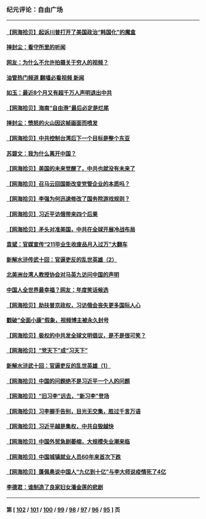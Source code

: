 ### 纪元评论：自由广场
---
#### [【网海拾贝】起诉川普打开了美国政治“韩国化”的魔盒](../../pages/nsc993/n13965044.md?04060330) 
#### [掸封尘：看守所里的听闻](../../pages/nsc993/n13965394.md?04060330) 
#### [网友：为什么不允许拍摄关于穷人的视频？](../../pages/nsc993/n13965029.md?04060330) 
#### [油管热门频道 翻墙必看视频 新闻](ok?04060330)
#### [如玉：最近8个月又有超千万人声明退出中共](../../pages/nsc993/n13964356.md?04060330) 
#### [【网海拾贝】海南“自由港”最后必定是烂尾](../../pages/nsc993/n13964321.md?04060330) 
#### [掸封尘：愤怒的火山因这帧画面而喷发](../../pages/nsc993/n13963996.md?04060330) 
#### [【网海拾贝】中共控制台湾后下一个目标是整个东亚](../../pages/nsc993/n13963705.md?04060330) 
#### [苏碧文：我为什么离开中国？](../../pages/nsc993/n13963387.md?04060330) 
#### [【网海拾贝】美国的未来觉醒了，中共也就没有未来了](../../pages/nsc993/n13962555.md?04060330) 
#### [【网海拾贝】召马云回国能改变党管企业的本质吗？](../../pages/nsc993/n13961561.md?04060330) 
#### [【网海拾贝】李强为何迅速修改了国务院游戏规则？](../../pages/nsc993/n13960597.md?04060330) 
#### [【网海拾贝】习近平访俄带来四个后果](../../pages/nsc993/n13959598.md?04060330) 
#### [【网海拾贝】矛头对准美国，中共在全球开展冷战布局](../../pages/nsc993/n13958396.md?04060330) 
#### [袁斌：官媒宣传“211毕业生收废品月入过万”大翻车](../../pages/nsc993/n13958389.md?04060330) 
#### [新解水浒传武十回：官逼吏反的乱世英雄（2）](../../pages/nsc993/n13954942.md?04060330) 
#### [北美洲台湾人教授协会对马英九访问中国的声明](../../pages/nsc993/n13956010.md?04060330) 
#### [中国人全世界最幸福？网友：年度笑话候选](../../pages/nsc993/n13955004.md?04060330) 
#### [【网海拾贝】助扶普京政权，习访俄会丧失更多国际人心](../../pages/nsc993/n13955002.md?04060330) 
#### [戳破“全面小康”假象，视频博主被永久封号](../../pages/nsc993/n13953714.md?04060330) 
#### [【网海拾贝】极权的中共发全球文明倡议，是不是很可笑？](../../pages/nsc993/n13953251.md?04060330) 
#### [【网海拾贝】“党天下”成“习天下”](../../pages/nsc993/n13952349.md?04060330) 
#### [新解水浒武十回：官逼吏反的乱世英雄（1）](../../pages/nsc993/n13951483.md?04060330) 
#### [【网海拾贝】中国的问题绝不是习近平一个人的问题](../../pages/nsc993/n13951475.md?04060330) 
#### [【网海拾贝】“旧习李”远去，“新习李”登场](../../pages/nsc993/n13950813.md?04060330) 
#### [【网海拾贝】习李握手告别，目光无交集，胜过千言万语](../../pages/nsc993/n13949873.md?04060330) 
#### [【网海拾贝】习近平越是集权，中共自毁越快](../../pages/nsc993/n13949348.md?04060330) 
#### [【网海拾贝】中国外贸急剧萎缩，大规模失业潮来临](../../pages/nsc993/n13947937.md?04060330) 
#### [【网海拾贝】中国城镇就业人员60年来首次下跌](../../pages/nsc993/n13947338.md?04060330) 
#### [【网海拾贝】蓬佩奥说中国人“九亿到十亿”与李大师说疫情死了4亿](../../pages/nsc993/n13946389.md?04060330) 
#### [李德君：谁制造了良家妇女潘金莲的悲剧](../../pages/nsc993/n13945431.md?04060330) 

---
#### 第 [ [102](./102.md?04060330) / [101](./101.md?04060330) / [100](./100.md?04060330) / [99](./99.md?04060330) / [98](./98.md?04060330) / [97](./97.md?04060330) / [96](./96.md?04060330) / [95](./95.md?04060330) ] 页
